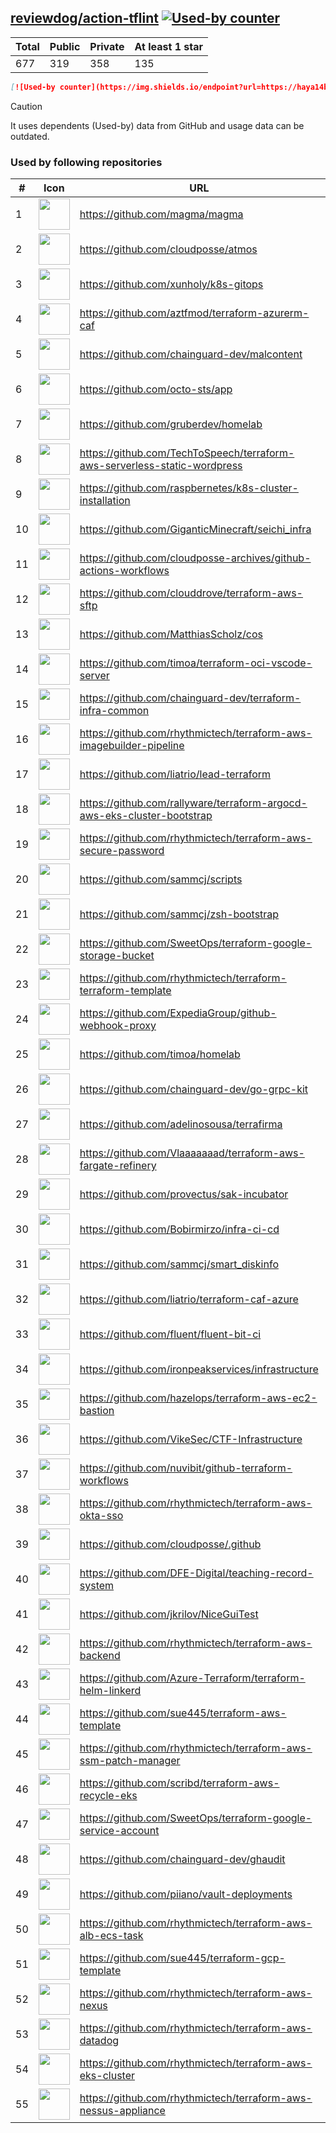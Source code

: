 





## [reviewdog/action-tflint](https://github.com/reviewdog/action-tflint) [![Used-by counter](https://img.shields.io/endpoint?url=https://haya14busa.github.io/github-used-by/data/reviewdog/action-tflint/shieldsio.json)](https://github.com/haya14busa/github-used-by/tree/main/repo/reviewdog/action-tflint)

| Total | Public | Private | At least 1 star
| ----- | ------ | ------- | ---------------
| 677 | 319 | 358 | 135 |

```md
[![Used-by counter](https://img.shields.io/endpoint?url=https://haya14busa.github.io/github-used-by/data/reviewdog/action-tflint/shieldsio.json)](https://github.com/haya14busa/github-used-by/tree/main/repo/reviewdog/action-tflint)
```

> [!CAUTION]
> It uses dependents (Used-by) data from GitHub and usage data can be outdated.

### Used by following repositories

| # | Icon | URL | Stars |
| -- | -- | -- | -- | 
|1|<img src="https://github.com/magma.png" width=50 height=50>|https://github.com/magma/magma|1770|
|2|<img src="https://github.com/cloudposse.png" width=50 height=50>|https://github.com/cloudposse/atmos|1160|
|3|<img src="https://github.com/xunholy.png" width=50 height=50>|https://github.com/xunholy/k8s-gitops|588|
|4|<img src="https://github.com/aztfmod.png" width=50 height=50>|https://github.com/aztfmod/terraform-azurerm-caf|575|
|5|<img src="https://github.com/chainguard-dev.png" width=50 height=50>|https://github.com/chainguard-dev/malcontent|555|
|6|<img src="https://github.com/octo-sts.png" width=50 height=50>|https://github.com/octo-sts/app|231|
|7|<img src="https://github.com/gruberdev.png" width=50 height=50>|https://github.com/gruberdev/homelab|225|
|8|<img src="https://github.com/TechToSpeech.png" width=50 height=50>|https://github.com/TechToSpeech/terraform-aws-serverless-static-wordpress|194|
|9|<img src="https://github.com/raspbernetes.png" width=50 height=50>|https://github.com/raspbernetes/k8s-cluster-installation|116|
|10|<img src="https://github.com/GiganticMinecraft.png" width=50 height=50>|https://github.com/GiganticMinecraft/seichi_infra|64|
|11|<img src="https://github.com/cloudposse-archives.png" width=50 height=50>|https://github.com/cloudposse-archives/github-actions-workflows|41|
|12|<img src="https://github.com/clouddrove.png" width=50 height=50>|https://github.com/clouddrove/terraform-aws-sftp|36|
|13|<img src="https://github.com/MatthiasScholz.png" width=50 height=50>|https://github.com/MatthiasScholz/cos|34|
|14|<img src="https://github.com/timoa.png" width=50 height=50>|https://github.com/timoa/terraform-oci-vscode-server|27|
|15|<img src="https://github.com/chainguard-dev.png" width=50 height=50>|https://github.com/chainguard-dev/terraform-infra-common|25|
|16|<img src="https://github.com/rhythmictech.png" width=50 height=50>|https://github.com/rhythmictech/terraform-aws-imagebuilder-pipeline|20|
|17|<img src="https://github.com/liatrio.png" width=50 height=50>|https://github.com/liatrio/lead-terraform|19|
|18|<img src="https://github.com/rallyware.png" width=50 height=50>|https://github.com/rallyware/terraform-argocd-aws-eks-cluster-bootstrap|18|
|19|<img src="https://github.com/rhythmictech.png" width=50 height=50>|https://github.com/rhythmictech/terraform-aws-secure-password|18|
|20|<img src="https://github.com/sammcj.png" width=50 height=50>|https://github.com/sammcj/scripts|16|
|21|<img src="https://github.com/sammcj.png" width=50 height=50>|https://github.com/sammcj/zsh-bootstrap|16|
|22|<img src="https://github.com/SweetOps.png" width=50 height=50>|https://github.com/SweetOps/terraform-google-storage-bucket|16|
|23|<img src="https://github.com/rhythmictech.png" width=50 height=50>|https://github.com/rhythmictech/terraform-terraform-template|14|
|24|<img src="https://github.com/ExpediaGroup.png" width=50 height=50>|https://github.com/ExpediaGroup/github-webhook-proxy|12|
|25|<img src="https://github.com/timoa.png" width=50 height=50>|https://github.com/timoa/homelab|12|
|26|<img src="https://github.com/chainguard-dev.png" width=50 height=50>|https://github.com/chainguard-dev/go-grpc-kit|11|
|27|<img src="https://github.com/adelinosousa.png" width=50 height=50>|https://github.com/adelinosousa/terrafirma|10|
|28|<img src="https://github.com/Vlaaaaaaad.png" width=50 height=50>|https://github.com/Vlaaaaaaad/terraform-aws-fargate-refinery|10|
|29|<img src="https://github.com/provectus.png" width=50 height=50>|https://github.com/provectus/sak-incubator|10|
|30|<img src="https://github.com/Bobirmirzo.png" width=50 height=50>|https://github.com/Bobirmirzo/infra-ci-cd|10|
|31|<img src="https://github.com/sammcj.png" width=50 height=50>|https://github.com/sammcj/smart_diskinfo|9|
|32|<img src="https://github.com/liatrio.png" width=50 height=50>|https://github.com/liatrio/terraform-caf-azure|9|
|33|<img src="https://github.com/fluent.png" width=50 height=50>|https://github.com/fluent/fluent-bit-ci|9|
|34|<img src="https://github.com/ironpeakservices.png" width=50 height=50>|https://github.com/ironpeakservices/infrastructure|9|
|35|<img src="https://github.com/hazelops.png" width=50 height=50>|https://github.com/hazelops/terraform-aws-ec2-bastion|8|
|36|<img src="https://github.com/VikeSec.png" width=50 height=50>|https://github.com/VikeSec/CTF-Infrastructure|8|
|37|<img src="https://github.com/nuvibit.png" width=50 height=50>|https://github.com/nuvibit/github-terraform-workflows|8|
|38|<img src="https://github.com/rhythmictech.png" width=50 height=50>|https://github.com/rhythmictech/terraform-aws-okta-sso|8|
|39|<img src="https://github.com/cloudposse.png" width=50 height=50>|https://github.com/cloudposse/.github|7|
|40|<img src="https://github.com/DFE-Digital.png" width=50 height=50>|https://github.com/DFE-Digital/teaching-record-system|7|
|41|<img src="https://github.com/jkrilov.png" width=50 height=50>|https://github.com/jkrilov/NiceGuiTest|7|
|42|<img src="https://github.com/rhythmictech.png" width=50 height=50>|https://github.com/rhythmictech/terraform-aws-backend|7|
|43|<img src="https://github.com/Azure-Terraform.png" width=50 height=50>|https://github.com/Azure-Terraform/terraform-helm-linkerd|7|
|44|<img src="https://github.com/sue445.png" width=50 height=50>|https://github.com/sue445/terraform-aws-template|7|
|45|<img src="https://github.com/rhythmictech.png" width=50 height=50>|https://github.com/rhythmictech/terraform-aws-ssm-patch-manager|7|
|46|<img src="https://github.com/scribd.png" width=50 height=50>|https://github.com/scribd/terraform-aws-recycle-eks|7|
|47|<img src="https://github.com/SweetOps.png" width=50 height=50>|https://github.com/SweetOps/terraform-google-service-account|7|
|48|<img src="https://github.com/chainguard-dev.png" width=50 height=50>|https://github.com/chainguard-dev/ghaudit|6|
|49|<img src="https://github.com/piiano.png" width=50 height=50>|https://github.com/piiano/vault-deployments|6|
|50|<img src="https://github.com/rhythmictech.png" width=50 height=50>|https://github.com/rhythmictech/terraform-aws-alb-ecs-task|6|
|51|<img src="https://github.com/sue445.png" width=50 height=50>|https://github.com/sue445/terraform-gcp-template|6|
|52|<img src="https://github.com/rhythmictech.png" width=50 height=50>|https://github.com/rhythmictech/terraform-aws-nexus|6|
|53|<img src="https://github.com/rhythmictech.png" width=50 height=50>|https://github.com/rhythmictech/terraform-aws-datadog|5|
|54|<img src="https://github.com/rhythmictech.png" width=50 height=50>|https://github.com/rhythmictech/terraform-aws-eks-cluster|5|
|55|<img src="https://github.com/rhythmictech.png" width=50 height=50>|https://github.com/rhythmictech/terraform-aws-nessus-appliance|5|
